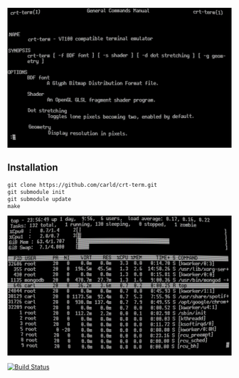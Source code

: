![Screenshot](/screen03.png?raw=true)

## Installation

    git clone https://github.com/carld/crt-term.git
    git submodule init
    git submodule update
    make

![Screenshot](/screen04.png?raw=true)

[![Build Status](https://travis-ci.org/carld/crt-term.png?branch=master)](https://travis-ci.org/carld/crt-term)
